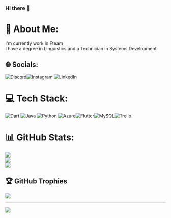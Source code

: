 ### Hi there 👋

# 💫 About Me:
I'm currently work in Fteam<br>I have a degree in Linguistics and a Technician in Systems Development<br>


## 🌐 Socials:
![Discord](https://img.shields.io/badge/Discord-%237289DA.svg?logo=discord&logoColor=white)[![Instagram](https://img.shields.io/badge/Instagram-%23E4405F.svg?logo=Instagram&logoColor=white)](https://instagram.com/fer.cris.guerra) [![LinkedIn](https://img.shields.io/badge/LinkedIn-%230077B5.svg?logo=linkedin&logoColor=white)](https://linkedin.com/in/https://www.linkedin.com/in/fernandacguerra/) 

# 💻 Tech Stack:
![Dart](https://img.shields.io/badge/dart-%230175C2.svg?style=for-the-badge&logo=dart&logoColor=white) ![Java](https://img.shields.io/badge/java-%23ED8B00.svg?style=for-the-badge&logo=java&logoColor=white) ![Python](https://img.shields.io/badge/python-3670A0?style=for-the-badge&logo=python&logoColor=ffdd54) ![Azure](https://img.shields.io/badge/azure-%230072C6.svg?style=for-the-badge&logo=azure-devops&logoColor=white)![Flutter](https://img.shields.io/badge/Flutter-%2302569B.svg?style=for-the-badge&logo=Flutter&logoColor=white)![MySQL](https://img.shields.io/badge/mysql-%2300f.svg?style=for-the-badge&logo=mysql&logoColor=white)![Trello](https://img.shields.io/badge/Trello-%23026AA7.svg?style=for-the-badge&logo=Trello&logoColor=white)
# 📊 GitHub Stats:
![](https://github-readme-stats.vercel.app/api?username=fercguerra&theme=dark&hide_border=false&include_all_commits=false&count_private=false)<br/>
![](https://github-readme-streak-stats.herokuapp.com/?user=fercguerra&theme=dark&hide_border=false)<br/>
![](https://github-readme-stats.vercel.app/api/top-langs/?username=fercguerra&theme=dark&hide_border=false&include_all_commits=false&count_private=false&layout=compact)

## 🏆 GitHub Trophies
![](https://github-profile-trophy.vercel.app/?username=fercguerra&theme=radical&no-frame=false&no-bg=true&margin-w=4)

---
[![](https://visitcount.itsvg.in/api?id=fercguerra&icon=0&color=0)](https://visitcount.itsvg.in)

<!-- Proudly created with GPRM ( https://gprm.itsvg.in ) -->
